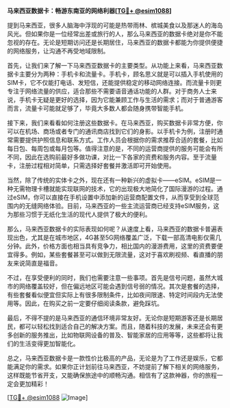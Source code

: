 **马来西亚数据卡：畅游东南亚的网络利器[[TG💪+ @esim1088](https://t.me/s/esim1088)]**

提到马来西亚，很多人脑海中浮现的可能是热带雨林、槟城美食以及那迷人的海岛风光。但如果你是一位经常出差或旅行的人，那么马来西亚的数据卡绝对是你不能忽视的存在。无论是短期访问还是长期居住，马来西亚的数据卡都能为你提供便捷的网络服务，让沟通不再受地域限制。

首先，让我们来了解一下马来西亚数据卡的主要类型。从功能上来看，马来西亚数据卡主要分为两种：手机卡和流量卡。手机卡，顾名思义就是可以插入手机使用的SIM卡，它不仅能打电话、发短信，还能提供稳定的移动网络连接。而流量卡则更专注于网络流量的供应，适合那些不需要语音通话功能的人群。对于商务人士来说，手机卡无疑是更好的选择，因为它能兼顾工作与生活的需求；而对于普通游客而言，流量卡可能就足够了，毕竟大多数人都会随身携带智能手机。

接下来，我们来看看如何注册这些数据卡。在马来西亚，购买数据卡非常方便，你可以在机场、商场或者专门的通讯商店找到它们的身影。以手机卡为例，注册时通常需要提供护照信息和联系方式。工作人员会根据你的需求推荐合适的套餐，比如每日包、每周包或每月包等。值得注意的是，不同的运营商提供的服务可能会有所不同，因此在选购前最好多做功课，对比一下各家的资费和服务内容。至于流量卡，注册过程相对简单，只需选择好套餐并激活即可开始使用。

当然，除了传统的实体卡之外，现在还有一种新兴的虚拟卡——eSIM。eSIM是一种无需物理卡槽就能实现联网的技术，它的出现极大地简化了国际漫游的过程。通过eSIM，你可以直接在手机设置中添加新的运营商配置文件，从而享受到全球范围内的无缝网络体验。目前，马来西亚的一些主流运营商已经支持eSIM服务，这为那些习惯于无纸化生活的现代人提供了极大的便利。

那么，马来西亚数据卡的实际表现如何呢？从速度上看，马来西亚的数据卡普遍表现出色，尤其是在城市地区，4G甚至5G网络覆盖广泛，下载一部高清电影仅需几分钟。此外，价格方面也相当具有竞争力，相比国内的漫游费用，这里的资费要便宜得多。例如，某些套餐甚至可以做到无限流量，这对于喜欢刷视频、看直播的朋友来说简直是福音。

不过，在享受便利的同时，我们也需要注意一些事项。首先是信号问题，虽然大城市的网络覆盖较好，但在偏远地区可能会遇到信号弱的情况。其次是套餐的选择，有些套餐看似便宜但实际上有很多限制条件，比如夜间限速、特定时间段内无法使用等。因此，在购买之前一定要仔细阅读条款，避免踩坑。

最后，不得不提的是马来西亚的通信环境非常友好。无论你是短期游客还是长期居民，都可以轻松找到适合自己的解决方案。而且，随着科技的发展，未来还会有更多创新的服务推出，比如物联网设备的普及、智能家居的应用等等，这些都将让我们的生活变得更加智能化。

总之，马来西亚数据卡是一款性价比极高的产品，无论是为了工作还是娱乐，它都能满足你的需求。如果你正计划前往马来西亚，不妨提前了解下相关的网络服务，这样既能节省开支，又能确保旅途中的顺畅沟通。相信有了这款神器，你的旅程一定会更加精彩！

[[TG💪+ @esim1088](https://t.me/s/esim1088) ![Image](https://i.postimg.cc/4NQfJmqS/Snipaste-2025-05-13-00-14-12.png)]